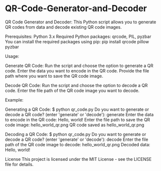 # QR-Code-Generator-and-Decoder

QR Code Generator and Decoder:
This Python script allows you to generate QR codes from data and decode existing QR code images.

Prerequisites:
Python 3.x
Required Python packages: qrcode, PIL, pyzbar
You can install the required packages using pip: pip install qrcode pillow pyzbar


Usage:

Generate QR Code:
Run the script and choose the option to generate a QR code.
Enter the data you want to encode in the QR code.
Provide the file path where you want to save the QR code image.

Decode QR Code:
Run the script and choose the option to decode a QR code.
Enter the file path of the QR code image you want to decode.



Example:

Generating a QR Code:
$ python qr_code.py
Do you want to generate or decode a QR code? (enter 'generate' or 'decode'): generate
Enter the data to encode in the QR code: Hello, world!
Enter the file path to save the QR code image: hello_world_qr.png
QR code saved as hello_world_qr.png

Decoding a QR Code:
$ python qr_code.py
Do you want to generate or decode a QR code? (enter 'generate' or 'decode'): decode
Enter the file path of the QR code image to decode: hello_world_qr.png
Decoded data: Hello, world!

License
This project is licensed under the MIT License - see the LICENSE file for details.
